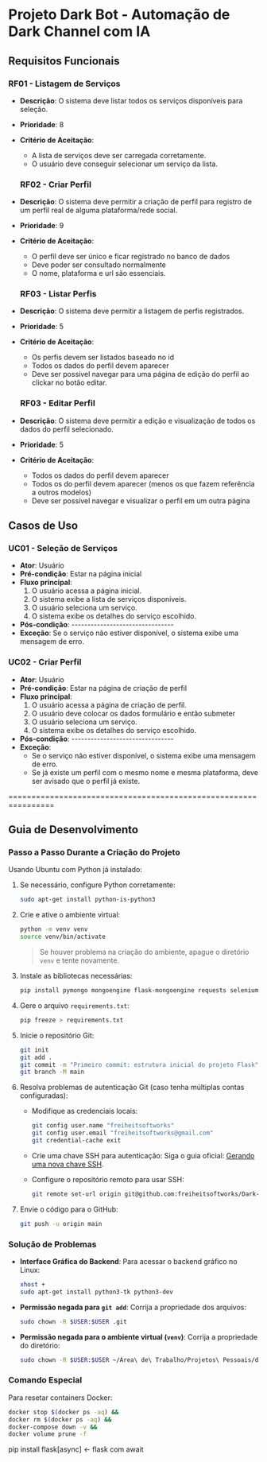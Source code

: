 # Projeto Dark Bot - Automação de Dark Channel com IA

## Requisitos Funcionais

### RF01 - Listagem de Serviços

- **Descrição**: O sistema deve listar todos os serviços disponíveis para seleção.
- **Prioridade**: 8
- **Critério de Aceitação**:

  - A lista de serviços deve ser carregada corretamente.
  - O usuário deve conseguir selecionar um serviço da lista.

  ### RF02 - Criar Perfil

- **Descrição**: O sistema deve permitir a criação de perfil para registro de um perfil real de alguma plataforma/rede social.
- **Prioridade**: 9
- **Critério de Aceitação**:

  - O perfil deve ser único e ficar registrado no banco de dados
  - Deve poder ser consultado normalmente
  - O nome, plataforma e url são essenciais.

  ### RF03 - Listar Perfis

- **Descrição**: O sistema deve permitir a listagem de perfis registrados.
- **Prioridade**: 5
- **Critério de Aceitação**:

  - Os perfis devem ser listados baseado no id
  - Todos os dados do perfil devem aparecer
  - Deve ser possível navegar para uma página de edição do perfil ao clickar no botão editar.

  ### RF03 - Editar Perfil

- **Descrição**: O sistema deve permitir a edição e visualização de todos os dados do perfil selecionado.
- **Prioridade**: 5
- **Critério de Aceitação**:
  - Todos os dados do perfil devem aparecer
  - Todos os do perfil devem aparecer (menos os que fazem referência a outros modelos)
  - Deve ser possível navegar e visualizar o perfil em um outra página

## Casos de Uso

### UC01 - Seleção de Serviços

- **Ator**: Usuário
- **Pré-condição**: Estar na página inicial
- **Fluxo principal**:
  1. O usuário acessa a página inicial.
  2. O sistema exibe a lista de serviços disponíveis.
  3. O usuário seleciona um serviço.
  4. O sistema exibe os detalhes do serviço escolhido.
- **Pós-condição**: --------------------------------
- **Exceção**: Se o serviço não estiver disponível, o sistema exibe uma mensagem de erro.

### UC02 - Criar Perfil

- **Ator**: Usuário
- **Pré-condição**: Estar na página de criação de perfil
- **Fluxo principal**:
  1. O usuário acessa a página de criação de perfil.
  2. O usuário deve colocar os dados formulário e então submeter
  3. O usuário seleciona um serviço.
  4. O sistema exibe os detalhes do serviço escolhido.
- **Pós-condição**: --------------------------------
- **Exceção**:
  - Se o serviço não estiver disponível, o sistema exibe uma mensagem de erro.
  - Se já existe um perfil com o mesmo nome e mesma plataforma, deve ser avisado que o perfil já existe.

================================================================

## Guia de Desenvolvimento

### Passo a Passo Durante a Criação do Projeto

Usando Ubuntu com Python já instalado:

1. Se necessário, configure Python corretamente:

   ```bash
   sudo apt-get install python-is-python3
   ```

2. Crie e ative o ambiente virtual:

   ```bash
   python -m venv venv
   source venv/bin/activate
   ```

   > Se houver problema na criação do ambiente, apague o diretório `venv` e tente novamente.

3. Instale as bibliotecas necessárias:

   ```bash
   pip install pymongo mongoengine flask-mongoengine requests selenium Flask
   ```

4. Gere o arquivo `requirements.txt`:

   ```bash
   pip freeze > requirements.txt
   ```

5. Inicie o repositório Git:

   ```bash
   git init
   git add .
   git commit -m "Primeiro commit: estrutura inicial do projeto Flask"
   git branch -M main
   ```

6. Resolva problemas de autenticação Git (caso tenha múltiplas contas configuradas):

   - Modifique as credenciais locais:
     ```bash
     git config user.name "freiheitsoftworks"
     git config user.email "freiheitsoftworks@gmail.com"
     git credential-cache exit
     ```
   - Crie uma chave SSH para autenticação:
     Siga o guia oficial: [Gerando uma nova chave SSH](https://docs.github.com/pt/authentication/connecting-to-github-with-ssh/generating-a-new-ssh-key-and-adding-it-to-the-ssh-agent).

   - Configure o repositório remoto para usar SSH:
     ```bash
     git remote set-url origin git@github.com:freiheitsoftworks/Dark-Bot.git
     ```

7. Envie o código para o GitHub:
   ```bash
   git push -u origin main
   ```

### Solução de Problemas

- **Interface Gráfica do Backend**:
  Para acessar o backend gráfico no Linux:

  ```bash
  xhost +
  sudo apt-get install python3-tk python3-dev
  ```

- **Permissão negada para `git add`**:
  Corrija a propriedade dos arquivos:

  ```bash
  sudo chown -R $USER:$USER .git
  ```

- **Permissão negada para o ambiente virtual (`venv`)**:
  Corrija a propriedade do diretório:
  ```bash
  sudo chown -R $USER:$USER ~/Área\ de\ Trabalho/Projetos\ Pessoais/dark-bot/venv
  ```

### Comando Especial

Para resetar containers Docker:

```bash
docker stop $(docker ps -aq) &&
docker rm $(docker ps -aq) &&
docker-compose down -v &&
docker volume prune -f
```

pip install flask[async] <- flask com await
